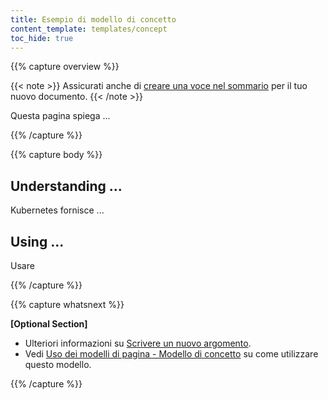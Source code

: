 ```yaml
---
title: Esempio di modello di concetto
content_template: templates/concept
toc_hide: true
---
```


{{% capture overview %}}

{{< note >}}
Assicurati anche di [creare una voce nel sommario](/docs/home/contribute/write-new-topic/#creating-an-entry-in-the-table-of-contents) per il tuo nuovo documento.
{{< /note >}}

Questa pagina spiega ...

{{% /capture %}}

{{% capture body %}}

## Understanding ...

Kubernetes fornisce ...


## Using ...

Usare

{{% /capture %}}

{{% capture whatsnext %}}

**[Optional Section]**

* Ulteriori informazioni su [Scrivere un nuovo argomento](/docs/home/contribuisci/scrivi-nuovo-argomento/).
* Vedi [Uso dei modelli di pagina - Modello di concetto](/docs/home/contribuis/page-templates/#concept_template) su come utilizzare questo modello.

{{% /capture %}}


